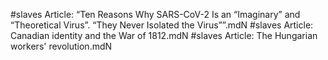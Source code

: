 #slaves
Article: “Ten Reasons Why SARS-CoV-2 Is an “Imaginary” and “Theoretical Virus”. “They Never Isolated the Virus””.mdN
#slaves
Article: Canadian identity and the War of 1812.mdN
#slaves
Article: The Hungarian workers' revolution.mdN
